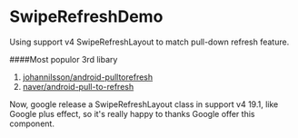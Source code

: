 SwipeRefreshDemo
================

Using support v4 SwipeRefreshLayout to match pull-down refresh feature.


####Most populor 3rd libary
1. [johannilsson/android-pulltorefresh](https://github.com/johannilsson/android-pulltorefresh)
2. [naver/android-pull-to-refresh](https://github.com/naver/android-pull-to-refresh)

Now, google release a SwipeRefreshLayout class in support v4 19.1, like Google plus effect, so it's really happy 
to thanks Google offer this component. 
